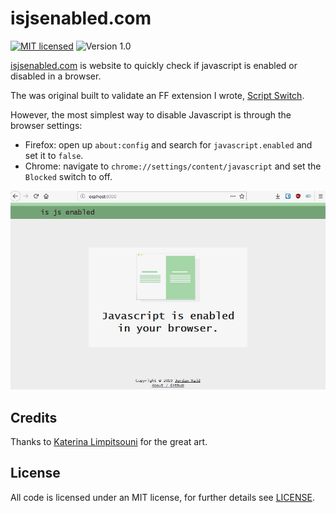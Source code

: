 # isjsenabled.com
[![MIT licensed](https://img.shields.io/badge/license-MIT-blue.svg)](/LICENSE) ![Version 1.0](https://img.shields.io/badge/Version-1.0-green.svg)

[isjsenabled.com](http://isjsenabled.com) is website to quickly check if javascript is enabled or disabled in a browser.

The was original built to validate an FF extension I wrote, [Script Switch](https://github.com/JordanMajd/script_switch).

However, the most simplest way to disable Javascript is through the browser settings:

- Firefox: open up `about:config` and search for `javascript.enabled` and set it to `false`.
- Chrome:  navigate to `chrome://settings/content/javascript` and set the `Blocked` switch to off.

![Gif testing functionality of is javascript enabled](/img/is_js_enabled.gif)

## Credits

Thanks to [Katerina Limpitsouni](https://twitter.com/ninalimpi) for the great art.

## License

All code is licensed under an MIT license, for further details see [LICENSE](/LICENSE).